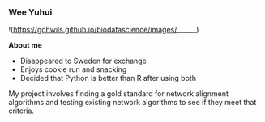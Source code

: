 ### Wee Yuhui

!<file>(https://gohwils.github.io/biodatascience/images/______)


**About me**

- Disappeared to Sweden for exchange
- Enjoys cookie run and snacking
- Decided that Python is better than R after using both 


My project involves finding a gold standard for network alignment algorithms and testing existing network algorithms to see if they meet that criteria. 
